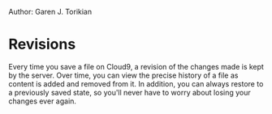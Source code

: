 Author: Garen J. Torikian

# Revisions

Every time you save a file on Cloud9, a revision of the changes made is kept by the server. Over time, you can view the precise history of a file as content is added and removed from it. In addition, you can always restore to a previously saved state, so you'll never have to worry about losing your changes ever again.

<!-- video -->



